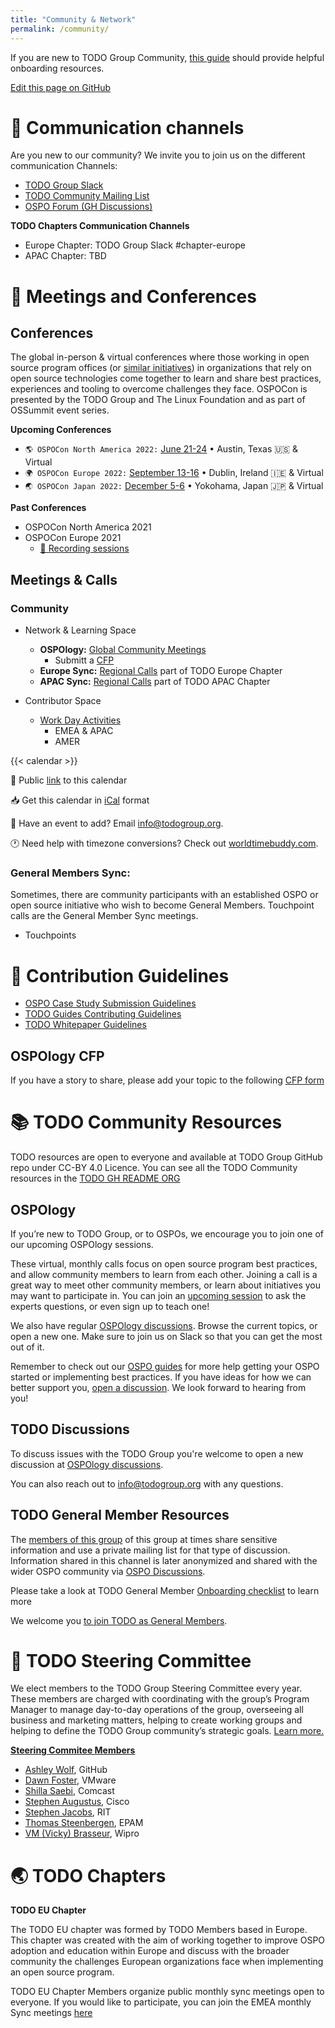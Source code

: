 ```yaml
---
title: "Community & Network"
permalink: /community/
---
```

If you are new to TODO Group Community, [this guide](https://github.com/todogroup/governance/blob/main/onboarding/community.md#todo-community-onboarding) should provide helpful onboarding resources.

[Edit this page on GitHub](https://github.com/todogroup/todogroup.org)

# 💬 Communication channels

Are you new to our community? We invite you to join us on the different communication Channels:


* [TODO Group Slack](https://join.slack.com/t/thetodogroup/shared_invite/zt-169ok18cz-Pi6tpVHTeW9254d1FpkLew)
* [TODO Community Mailing List](https://docs.google.com/forms/d/e/1FAIpQLSeU0YGM_IJ6gY8E5IIiwXKD_FZi3kAVc4E9_-3dtTDyKMSjdA/viewform)
* [OSPO Forum (GH Discussions)](https://github.com/todogroup/ospology/discussions)

**TODO Chapters Communication Channels**

* Europe Chapter: TODO Group Slack #chapter-europe
* APAC Chapter: TBD

# 🙋 Meetings and Conferences

## Conferences

The global in-person & virtual conferences where those working in open source program offices (or [similar initiatives](https://github.com/todogroup/ospology/discussions/16)) in organizations that rely on open source technologies come together to learn and share best practices, experiences and tooling to overcome challenges they face. 
OSPOCon is presented by the TODO Group and The Linux Foundation and as part of OSSummit event series.

**Upcoming Conferences**

* `🌎 OSPOCon North America 2022:` [June 21-24](https://events.linuxfoundation.org/open-source-summit-north-america/about/ospocon/) • Austin, Texas 🇺🇸 & Virtual
* `🌍 OSPOCon Europe 2022:` [September 13-16](https://events.linuxfoundation.org/open-source-summit-europe/about/ospocon/) • Dublin, Ireland 🇮🇪 & Virtual
* `🌏 OSPOCon Japan 2022:` [December 5-6](https://events.linuxfoundation.org/open-source-summit-japan/about/ospocon/) • Yokohama, Japan 🇯🇵 & Virtual

**Past Conferences**

* OSPOCon North America 2021
* OSPOCon Europe 2021
    * [🍿 Recording sessions](https://www.youtube.com/watch?v=5ML8EaXV3Vk&list=PLbzoR-pLrL6q-dYnjrPbF5in7VR4-8-ZU&ab_channel=TheLinuxFoundation)

## Meetings & Calls

### Community

* Network & Learning Space

    * **OSPOlogy:** [Global Community Meetings](https://github.com/todogroup/ospology/tree/main/meetings#ospology-monthly-meetings)
        * Submitt a [CFP](https://github.com/todogroup/ospology/issues/new/choose)
    * **Europe Sync:** [Regional Calls](https://github.com/todogroup/ospology#todo-eu-chapter-sync-meetings-monthly) part of TODO Europe Chapter
    * **APAC Sync:** [Regional Calls](https://github.com/todogroup/ospology/discussions/67) part of TODO APAC Chapter

* Contributor Space

    * [Work Day Activities](https://github.com/todogroup/work-day-activities)
        * EMEA & APAC
        * AMER

{{< calendar >}}


📅 Public [link](https://calendar.google.com/calendar/embed?src=c_cpd890ckcd8lgtqak65o6413ts%40group.calendar.google.com&ctz=Europe%2FMadrid) to this calendar

📥 Get this calendar in [iCal](https://calendar.google.com/calendar/ical/c_cpd890ckcd8lgtqak65o6413ts%40group.calendar.google.com/public/basic.ics) format

📨 Have an event to add? Email info@todogroup.org.

🕐 Need help with timezone conversions? Check out [worldtimebuddy.com](worldtimebuddy.com).


### General Members Sync:

Sometimes, there are community participants with an established OSPO or open source initiative who wish to become General Members. Touchpoint calls are the General Member Sync meetings.

* Touchpoints


# 📝 Contribution Guidelines

* [OSPO Case Study Submission Guidelines](https://todogroup.org/guides/casestudies/todo-contribution-guidelines/)
* [TODO Guides Contributing Guidelines](https://todogroup.org/guides/todo-guides-contribution-guidelines/)
* [TODO Whitepaper Guidelines](https://todogroup.org/guides/whitepaper-guidelines/)

## OSPOlogy CFP

If you have a story to share, please add your topic to the following [CFP form](https://github.com/todogroup/ospology/issues/new/choose)

# 📚 TODO Community Resources

TODO resources are open to everyone and available at TODO Group GitHub repo under CC-BY 4.0 Licence. You can see all the TODO Community resources in the [TODO GH README ORG](https://github.com/todogroup#-discover-the-todo-resources-and-initiatives)

## OSPOlogy

If you’re new to TODO Group, or to OSPOs, we encourage you to join one of our upcoming OSPOlogy sessions. 

These virtual, monthly calls focus on open source program best practices, and allow community members to learn from each other. Joining a call is a great way to meet other community members, or learn about initiatives you may want to participate in. You can join an [upcoming session](https://community.linuxfoundation.org/todo-group/) to ask the experts questions, or even sign up to teach one!

We also have regular [OSPOlogy discussions](https://github.com/todogroup/ospology/discussions). Browse the current topics, or open a new one. Make sure to join us on Slack so that you can get the most out of it. 

Remember to check out our [OSPO guides](https://todogroup.org/guides/) for more help getting your OSPO started or implementing best practices. If you have ideas for how we can better support you, [open a discussion](https://github.com/todogroup/ospology/discussions). We look forward to hearing from you! 

## TODO Discussions

To discuss issues with the TODO Group you're welcome to open a new discussion at [OSPOlogy discussions](https://github.com/todogroup/ospology/discussions).

You can also reach out to [info@todogroup.org](mailto:info@todogroup.org) with any questions.


## TODO General Member Resources

The [members of this group](/members) of this group at times share sensitive information and use a private mailing list for that type of discussion. Information shared in this channel is later anonymized and shared with the wider OSPO community via [OSPO Discussions](https://github.com/todogroup/ospology/discussions).

Please take a look at TODO General Member [Onboarding checklist](https://github.com/todogroup/governance/blob/main/onboarding/general-member.md) to learn more

We welcome you [to join TODO as General Members](/join).


# 🧩 TODO Steering Committee

We elect members to the TODO Group Steering Committee every year. These members are charged with coordinating with the group’s Program Manager to manage day-to-day operations of the group, overseeing all business and marketing matters, helping to create working groups and helping to define the TODO Group community’s strategic goals. [Learn more.](https://github.com/todogroup/governance/blob/master/CHARTER.adoc)

[**Steering Commitee Members**](https://github.com/todogroup/governance#todo-steering-committee-tsc)

- [Ashley Wolf](https://github.com/ashleywolf), GitHub
- [Dawn Foster](https://github.com/geekygirldawn), VMware
- [Shilla Saebi](https://github.com/shillasaebi), Comcast
- [Stephen Augustus](https://github.com/justaugustus), Cisco
- [Stephen Jacobs](https://github.com/itprofjacobs), RIT
- [Thomas Steenbergen](https://github.com/tsteenbe), EPAM
- [VM (Vicky) Brasseur](https://github.com/vmbrasseur), Wipro



# 🌏 TODO Chapters

**TODO EU Chapter**

The TODO EU chapter was formed by TODO Members based in Europe. This chapter was created with the aim of working together to improve OSPO adoption and education within Europe and discuss with the broader community the challenges European organizations face when implementing an open source program.

TODO EU Chapter Members organize public monthly sync meetings open to everyone. If you would like to participate, you can join the EMEA monthly Sync meetings [here](https://community.linuxfoundation.org/todo-group-europe/)





